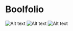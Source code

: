 # Boolfolio

![Alt text](../../../../Downloads/boolfolio_0.png)
![Alt text](../../../../Downloads/boolfolio_1.png)
![Alt text](../../../../Downloads/boolfolio_2.png)
